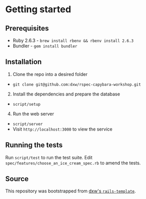 # Getting started

## Prerequisites

- Ruby 2.6.3 - `brew install rbenv && rbenv install 2.6.3`
- Bundler - `gem install bundler`

## Installation

1. Clone the repo into a desired folder
  - `git clone git@github.com:dxw/rspec-capybara-workshop.git`

2. Install the dependencies and prepare the database
  - `script/setup`

4. Run the web server
  - `script/server`
  - Visit `http://localhost:3000` to view the service

## Running the tests

Run `script/test` to run the test suite.
Edit `spec/features/choose_an_ice_cream_spec.rb` to amend the tests.

## Source

This repository was bootstrapped from
[dxw's `rails-template`](https://github.com/dxw/rails-template).

